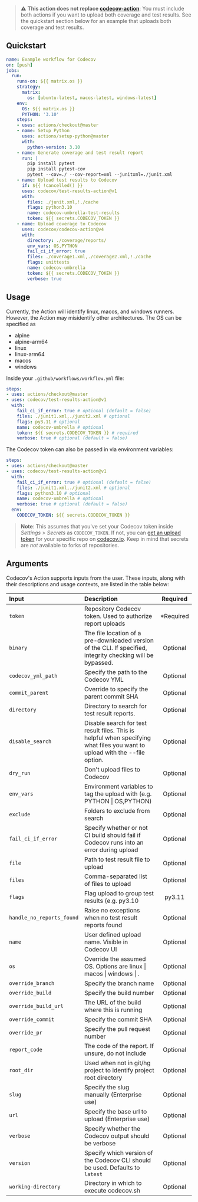 > :warning: **This action does not replace [codecov-action](https://github.com/codecov/codecov-action)**: You must include both actions if you want to upload both coverage and test results. See the quickstart section below for an example that uploads both coverage and test results.

## Quickstart

```yaml
name: Example workflow for Codecov
on: [push]
jobs:
  run:
    runs-on: ${{ matrix.os }}
    strategy:
      matrix:
        os: [ubuntu-latest, macos-latest, windows-latest]
    env:
      OS: ${{ matrix.os }}
      PYTHON: '3.10'
    steps:
    - uses: actions/checkout@master
    - name: Setup Python
      uses: actions/setup-python@master
      with:
        python-version: 3.10
    - name: Generate coverage and test result report
      run: |
        pip install pytest
        pip install pytest-cov
        pytest --cov=./ --cov-report=xml --junitxml=./junit.xml
    - name: Upload test results to Codecov
      if: ${{ !cancelled() }}
      uses: codecov/test-results-action@v1
      with:
        files: ./junit.xml,!./cache
        flags: python3.10
        name: codecov-umbrella-test-results
        token: ${{ secrets.CODECOV_TOKEN }}
    - name: Upload coverage to Codecov
      uses: codecov/codecov-action@v4
      with:
        directory: ./coverage/reports/
        env_vars: OS,PYTHON
        fail_ci_if_error: true
        files: ./coverage1.xml,./coverage2.xml,!./cache
        flags: unittests
        name: codecov-umbrella
        token: ${{ secrets.CODECOV_TOKEN }}
        verbose: true
```

## Usage

Currently, the Action will identify linux, macos, and windows runners. However, the Action may misidentify other architectures. The OS can be specified as
- alpine
- alpine-arm64
- linux
- linux-arm64
- macos
- windows

Inside your `.github/workflows/workflow.yml` file:

```yaml
steps:
- uses: actions/checkout@master
- uses: codecov/test-results-action@v1
  with:
    fail_ci_if_error: true # optional (default = false)
    files: ./junit1.xml,./junit2.xml # optional
    flags: py3.11 # optional
    name: codecov-umbrella # optional
    token: ${{ secrets.CODECOV_TOKEN }} # required
    verbose: true # optional (default = false)
```

The Codecov token can also be passed in via environment variables:

```yaml
steps:
- uses: actions/checkout@master
- uses: codecov/test-results-action@v1
  with:
    fail_ci_if_error: true # optional (default = false)
    files: ./junit1.xml,./junit2.xml # optional
    flags: python3.10 # optional
    name: codecov-umbrella # optional
    verbose: true # optional (default = false)
  env:
    CODECOV_TOKEN: ${{ secrets.CODECOV_TOKEN }}
```
>**Note**: This assumes that you've set your Codecov token inside *Settings > Secrets* as `CODECOV_TOKEN`. If not, you can [get an upload token](https://docs.codecov.io/docs/frequently-asked-questions#section-where-is-the-repository-upload-token-found-) for your specific repo on [codecov.io](https://www.codecov.io). Keep in mind that secrets are *not* available to forks of repositories.

## Arguments

Codecov's Action supports inputs from the user. These inputs, along with their descriptions and usage contexts, are listed in the table below:

| Input  | Description | Required |
| :---       |     :---     |    :---:   |
| `token` | Repository Codecov token. Used to authorize report uploads | *Required 
| `binary` | The file location of a pre-downloaded version of the CLI. If specified, integrity checking will be bypassed. | Optional 
| `codecov_yml_path` | Specify the path to the Codecov YML | Optional 
| `commit_parent` | Override to specify the parent commit SHA | Optional 
| `directory` | Directory to search for test result reports. | Optional 
| `disable_search` | Disable search for test result files. This is helpful when specifying what files you want to upload with the --file option. | Optional 
| `dry_run` | Don't upload files to Codecov | Optional 
| `env_vars` | Environment variables to tag the upload with (e.g. PYTHON \| OS,PYTHON) | Optional 
| `exclude` | Folders to exclude from search | Optional 
| `fail_ci_if_error` | Specify whether or not CI build should fail if Codecov runs into an error during upload | Optional 
| `file` | Path to test result file to upload | Optional 
| `files` | Comma-separated list of files to upload | Optional 
| `flags` | Flag upload to group test results (e.g. py3.10 | py3.11 | py3.12) | Optional 
| `handle_no_reports_found` | Raise no exceptions when no test result reports found | Optional 
| `name` | User defined upload name. Visible in Codecov UI | Optional 
| `os` | Override the assumed OS. Options are linux \| macos \| windows \| . | Optional 
| `override_branch` | Specify the branch name | Optional 
| `override_build` | Specify the build number | Optional 
| `override_build_url` | The URL of the build where this is running | Optional 
| `override_commit` | Specify the commit SHA | Optional 
| `override_pr` | Specify the pull request number | Optional 
| `report_code` | The code of the report. If unsure, do not include | Optional 
| `root_dir` | Used when not in git/hg project to identify project root directory | Optional 
| `slug` | Specify the slug manually (Enterprise use) | Optional 
| `url` | Specify the base url to upload (Enterprise use) | Optional 
| `verbose` | Specify whether the Codecov output should be verbose | Optional 
| `version` | Specify which version of the Codecov CLI should be used. Defaults to `latest` | Optional 
| `working-directory` | Directory in which to execute codecov.sh | Optional 
